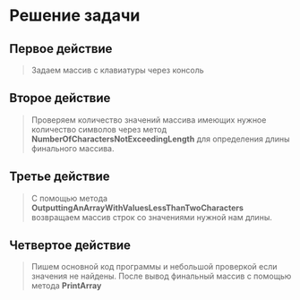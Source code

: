 

# Решение задачи

## Первое действие
>Задаем массив с клавиатуры через консоль

## Второе действие
>Проверяем количество значений массива имеющих нужное количество символов через метод **NumberOfCharactersNotExceedingLength** для определения длины финального массива. 

## Третье действие
>С помощью метода **OutputtingAnArrayWithValuesLessThanTwoCharacters** возвращаем массив строк со значениями нужной нам длины.

## Четвертое действие
>Пишем основной код программы и небольшой проверкой если значения не найдены. После вывод финальный массив с помощью метода **PrintArray**